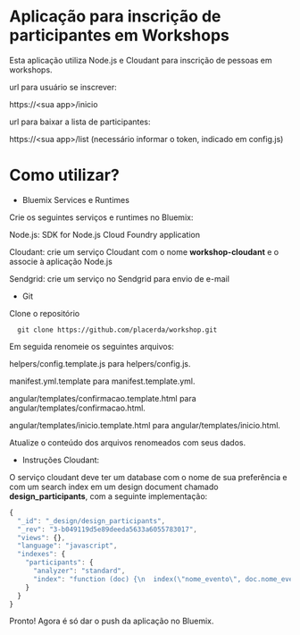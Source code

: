 # Aplicação para inscrição de participantes em Workshops

Esta aplicação utiliza Node.js e Cloudant para inscrição de pessoas em workshops.

url para usuário se inscrever:

https://\<sua app\>/inicio

url para baixar a lista de participantes:

https://\<sua app\>/list (necessário informar o token, indicado em config.js)

# Como utilizar?

* Bluemix Services e Runtimes

Crie os seguintes serviços e runtimes no Bluemix:

Node.js: SDK for Node.js Cloud Foundry application

Cloudant: crie um serviço Cloudant com o nome **workshop-cloudant** e o associe à aplicação Node.js

Sendgrid: crie um serviço no Sendgrid para envio de e-mail

* Git

Clone o repositório

```
  git clone https://github.com/placerda/workshop.git
```

Em seguida renomeie os seguintes arquivos:

helpers/config.template.js para helpers/config.js.

manifest.yml.template para manifest.template.yml.

angular/templates/confirmacao.template.html para angular/templates/confirmacao.html.

angular/templates/inicio.template.html para angular/templates/inicio.html.

Atualize o conteúdo dos arquivos renomeados com seus dados.


* Instruções Cloudant:

O serviço cloudant deve ter um database com o nome de sua preferência e
com um search index em um design document chamado **design_participants**,
com a seguinte implementação:

```javascript
{
  "_id": "_design/design_participants",
  "_rev": "3-b049119d5e89deeda5633a6055783017",
  "views": {},
  "language": "javascript",
  "indexes": {
    "participants": {
      "analyzer": "standard",
      "index": "function (doc) {\n  index(\"nome_evento\", doc.nome_evento);\n}"
    }
  }
}
```

Pronto! Agora é só dar o push da aplicação no Bluemix.
